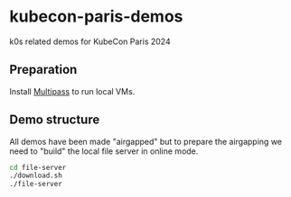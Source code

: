 # kubecon-paris-demos
k0s related demos for KubeCon Paris 2024

## Preparation

Install [Multipass](https://multipass.run/) to run local VMs.

## Demo structure

All demos have been made "airgapped" but to prepare the airgapping we need to "build" the local file server in online mode.

```bash
cd file-server
./download.sh
./file-server
```
